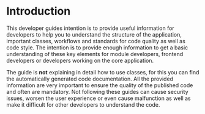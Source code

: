 # Introduction

This developer guides intention is to provide useful information 
for developers to help you to understand the structure of the 
application, important classes, workflows and standards for 
code quality as well as code style. The intention is to provide 
enough information to get a basic understanding of these 
key elements for module developers, frontend developers or 
developers working on the core application.

The guide is **not** explaining in detail how to use classes, 
for this you can find the automatically generated code 
documentation. All the provided information are very important 
to ensure the quality of the published code and often are mandatory. 
Not following these guides can cause security issues, worsen the 
user experience or even cause malfunction as well as make it 
difficult for other developers to understand the code.